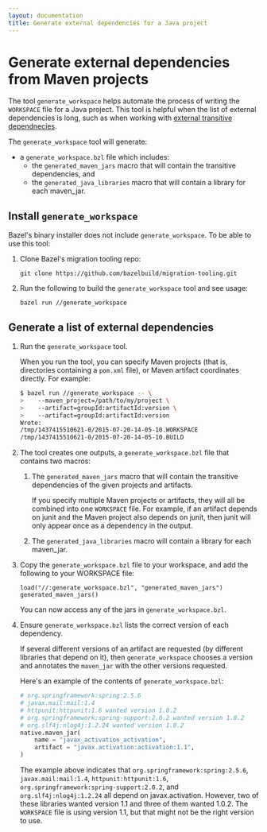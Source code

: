 ```yaml
---
layout: documentation
title: Generate external dependencies for a Java project
---
```


# Generate external dependencies from Maven projects

The tool `generate_workspace` helps automate the process of writing
the `WORKSPACE` file for a Java project. This tool is
helpful when the list of external dependencies is long, such as when working
with [external transitive dependnecies](/docs/external.html#external-packages).

The `generate_workspace` tool will generate:

*   a `generate_workspace.bzl` file which includes:
    *   the `generated_maven_jars` macro that will contain the transitive
        dependencies, and
    *   the `generated_java_libraries` macro that will contain a library
        for each maven_jar.

## Install `generate_workspace`

Bazel's binary installer does not include `generate_workspace`. To be able to
use this tool:

1.  Clone Bazel's migration tooling repo:

    ```
    git clone https://github.com/bazelbuild/migration-tooling.git
    ```

2.  Run the following to build the `generate_workspace` tool and see usage:

    ```
    bazel run //generate_workspace
    ```

## Generate a list of external dependencies

1.  Run the `generate_workspace` tool.

    When you run the tool, you can specify Maven projects (that is,
    directories containing a `pom.xml` file), or Maven artifact coordinates
    directly. For example:

    ```bash
    $ bazel run //generate_workspace -- \
    >    --maven_project=/path/to/my/project \
    >    --artifact=groupId:artifactId:version \
    >    --artifact=groupId:artifactId:version
    Wrote:
    /tmp/1437415510621-0/2015-07-20-14-05-10.WORKSPACE
    /tmp/1437415510621-0/2015-07-20-14-05-10.BUILD
    ```

2.  The tool creates one outputs, a `generate_workspace.bzl` file that contains
    two macros:

    1.  The `generated_maven_jars` macro that will contain the transitive
        dependencies of the given projects and artifacts.

        If you specify multiple Maven projects or artifacts,
        they will all be combined into one `WORKSPACE` file. For example, if
        an artifact depends on junit and the Maven project also depends
        on junit, then junit will only appear once as a dependency in the
        output.

    2.  The `generated_java_libraries` macro will contain a library
        for each maven_jar.

3.  Copy the `generate_workspace.bzl` file to your workspace, and add the
    following to your WORKSPACE file:

    ```
    load("//:generate_workspace.bzl", "generated_maven_jars")
    generated_maven_jars()
    ```

    You can now access any of the jars in `generate_workspace.bzl`.

4.  Ensure `generate_workspace.bzl` lists the correct version of each
    dependency.

    If several different versions of an artifact are requested (by
    different libraries that depend on it), then `generate_workspace` chooses
    a version and annotates the `maven_jar` with the other versions requested.

    Here's an example of the contents of `generate_workspace.bzl`:

    ```python
    # org.springframework:spring:2.5.6
    # javax.mail:mail:1.4
    # httpunit:httpunit:1.6 wanted version 1.0.2
    # org.springframework:spring-support:2.0.2 wanted version 1.0.2
    # org.slf4j:nlog4j:1.2.24 wanted version 1.0.2
    native.maven_jar(
        name = "javax_activation_activation",
        artifact = "javax.activation:activation:1.1",
    )
    ```

    The example above indicates that `org.springframework:spring:2.5.6`,
    `javax.mail:mail:1.4`, `httpunit:httpunit:1.6`,
    `org.springframework:spring-support:2.0.2`, and `org.slf4j:nlog4j:1.2.24`
    all depend on javax.activation. However, two of these libraries wanted
    version 1.1 and three of them wanted 1.0.2. The `WORKSPACE` file is using
    version 1.1, but that might not be the right version to use.
